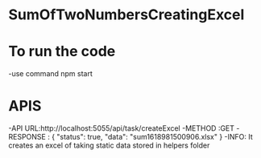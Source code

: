 # SumOfTwoNumbersCreatingExcel

# To run the code
-use command npm start

# APIS
-API URL:http://localhost:5055/api/task/createExcel
-METHOD :GET
-RESPONSE : {
    "status": true,
    "data": "sum1618981500906.xlsx"
}
-INFO: It creates an excel of taking static data stored in helpers folder 
